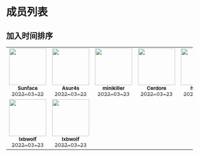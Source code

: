# 成员列表


## 加入时间排序

<table>
    <tr>
        <td align="center">
            <a href="http://im.dev">
                <img src="https://avatars.githubusercontent.com/u/7036754?v=4?s=100" width="100px;" alt=""/>
                <br />
                <sub><b>Sunface</b></sub>
                <br />
                <sub>2022-03-22</sub>
            </a>
        </td>
        <td align="center">
            <a href="https://github.com/asur4s">
                <img src="https://avatars.githubusercontent.com/u/99897242?v=4?s=100" width="100px;" alt=""/>
                <br />
                <sub><b>Asur4s</b></sub>
                <br />
                <sub>2022-03-22</sub>
            </a>
        </td>
        <td align="center">
            <a href="https://github.com/minikiller">
                <img src="https://avatars.githubusercontent.com/u/5356570?v=4?s=100" width="100px;" alt=""/>
                <br />
                <sub><b>minikiller</b></sub>
                <br />
                <sub>2022-03-23</sub>
            </a>
        </td>
        <td align="center">
            <a href="https://github.com/Cerdore">
                <img src="https://avatars.githubusercontent.com/u/24353799?v=4?s=100" width="100px;" alt=""/>
                <br />
                <sub><b>Cerdore</b></sub>
                <br />
                <sub>2022-03-23</sub>
            </a>
        </td>
        <td align="center">
            <a href="https://github.com/hyuuko">
                <img src="https://avatars.githubusercontent.com/u/44204137?v=4?s=100" width="100px;" alt=""/>
                <br />
                <sub><b>hyuuko</b></sub>
                <br />
                <sub>2022-03-23</sub>
            </a>
        </td>
    </tr>
    <tr>
        <td align="center">
            <a href="https://github.com/FaceFall">
                <img src="https://avatars.githubusercontent.com/u/37741552?v=4?s=100" width="100px;" alt=""/>
                <br />
                <sub><b>lxbwolf</b></sub>
                <br />
                <sub>2022-03-23</sub>
            </a>
        </td>
        <td align="center">
            <a href="https://github.com/lxbwolf">
                <img src="https://avatars.githubusercontent.com/u/12119889?v=4?s=100" width="100px;" alt=""/>
                <br />
                <sub><b>lxbwolf</b></sub>
                <br />
                <sub>2022-03-23</sub>
            </a>
        </td>
    </tr>
</table>

